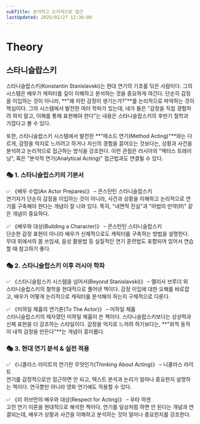 ```yaml
---
subTitle: 분석하고 논리적으로 접근
lastUpdated: 2025/02/27 12:36:00
---
```


# Theory

## 스타니슬랍스키

스타니슬랍스키(Konstantin Stanislavski)는 현대 연기의 기초를 닦은 사람이다. 그의 시스템은 배우가 캐릭터를 깊이 이해하고 분석하는 것을 중요하게 여긴다. 단순히 감정을 이입하는 것이 아니라, **"왜 이런 감정이 생기는가?"**를 논리적으로 파악하는 것이 핵심이다. 그의 시스템에서 발전한 여러 학파가 있는데, 네가 들은 "감정을 직접 경험하려 하지 말고, 이해를 통해 표현해야 한다"는 내용은 스타니슬랍스키의 후반기 철학과 가깝다고 볼 수 있다.

또한, 스타니슬랍스키 시스템에서 발전한 **"메소드 연기(Method Acting)"**와는 다르게, 감정을 억지로 느끼려고 하거나 자신의 경험을 끌어오는 것보다는, 상황과 사건을 분석하고 논리적으로 접근하는 방식을 강조한다. 이런 관점은 러시아의 "액터스 트레이닝", 혹은 "분석적 연기(Analytical Acting)" 접근법과도 연결될 수 있다.


### 🎭 1. 스타니슬랍스키의 기본서  
✅ 《배우 수업(An Actor Prepares)》 – 콘스탄틴 스타니슬랍스키  
연기자가 단순히 감정을 이입하는 것이 아니라, 사건과 상황을 이해하고 논리적으로 연기를 구축해야 한다는 개념이 잘 나와 있다. 특히, "내면적 진실"과 "마법의 만약(If)" 같은 개념이 중요하다.

✅ 《배우와 대상(Building a Character)》 – 콘스탄틴 스타니슬랍스키  
단순한 감정 표현이 아니라 배우가 신체적으로도 캐릭터를 구축하는 방법을 설명한다. 무대 위에서의 몸 쓰임새, 음성 활용법 등 실질적인 연기 훈련법도 포함되어 있어서 연습할 때 참고하기 좋다.

### 🎭 2. 스타니슬랍스키 이후 러시아 학파  
✅ 《스타니슬랍스키 시스템을 넘어서(Beyond Stanislavski)》 – 멜리사 브루더 외  
스타니슬랍스키의 철학을 현대적으로 풀어낸 책이다. 감정 이입에 대한 오해를 바로잡고, 배우가 어떻게 논리적으로 캐릭터를 분석해야 하는지 구체적으로 다룬다.

✅ 《미하일 체홉의 연기론(To The Actor)》 – 미하일 체홉  
스타니슬랍스키의 제자였던 미하일 체홉이 쓴 책이다. 스타니슬랍스키보다는 상상력과 신체 표현을 더 강조하는 스타일이다. 감정을 억지로 느끼려 하기보다는, **"외적 동작이 내적 감정을 만든다"**는 개념이 흥미롭다.

### 🎭 3. 현대 연기 분석 & 실전 적용  
✅ 《니콜라스 라이트의 연기란 무엇인가(Thinking About Acting)》 – 니콜라스 라이트  
연기를 감정적으로만 접근하면 안 되고, 텍스트 분석과 논리가 얼마나 중요한지 설명하는 책이다. 연극뿐만 아니라 영화 연기에도 적용할 수 있다.

✅ 《리 허브먼의 배우와 대상(Respect for Acting)》 – 우타 하겐  
고전 연기 이론을 현대적으로 해석한 책이다. 연기를 일상처럼 하면 안 된다는 개념과 연결되는데, 배우가 상황과 사건을 이해하고 분석하는 것이 얼마나 중요한지를 강조한다.